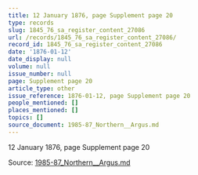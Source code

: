 ```yaml
---
title: 12 January 1876, page Supplement page 20
type: records
slug: 1845_76_sa_register_content_27086
url: /records/1845_76_sa_register_content_27086/
record_id: 1845_76_sa_register_content_27086
date: '1876-01-12'
date_display: null
volume: null
issue_number: null
page: Supplement page 20
article_type: other
issue_reference: 1876-01-12, page Supplement page 20
people_mentioned: []
places_mentioned: []
topics: []
source_document: 1985-87_Northern__Argus.md
---
```


12 January 1876, page Supplement page 20

Source: [1985-87_Northern__Argus.md](/downloads/markdown/1985-87_Northern__Argus.md)
